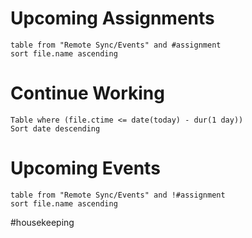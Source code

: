 
# Upcoming Assignments
```dataview
table from "Remote Sync/Events" and #assignment
sort file.name ascending
```

# Continue Working
```dataview
Table where (file.ctime <= date(today) - dur(1 day))
Sort date descending
```
# Upcoming Events
```dataview
table from "Remote Sync/Events" and !#assignment
sort file.name ascending
```


#housekeeping 